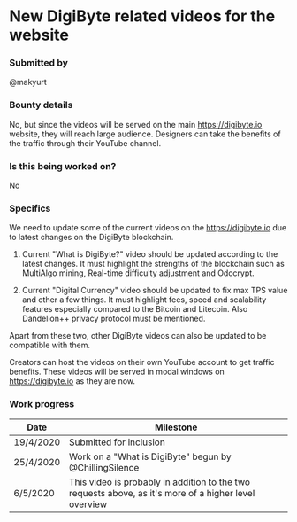 # New DigiByte related videos for the website

### Submitted by
@makyurt

### Bounty details
No, but since the videos will be served on the main https://digibyte.io website, they will reach large audience. Designers can take the benefits of the traffic through their YouTube channel.

### Is this being worked on?
No

### Specifics
We need to update some of the current videos on the https://digibyte.io due to latest changes on the DigiByte blockchain.

1) Current "What is DigiByte?" video should be updated according to the latest changes. It must highlight the strengths of the blockchain such as MultiAlgo mining, Real-time difficulty adjustment and Odocrypt.

2) Current "Digital Currency" video should be updated to fix max TPS value and other a few things. It must highlight fees, speed and scalability features especially compared to the Bitcoin and Litecoin. Also Dandelion++ privacy protocol must be mentioned.

Apart from these two, other DigiByte videos can also be updated to be compatible with them.

Creators can host the videos on their own YouTube account to get traffic benefits. These videos will be served in modal windows on https://digibyte.io as they are now.

### Work progress

| Date | Milestone |
| --- | --- |
| 19/4/2020 | Submitted for inclusion |
| 25/4/2020 | Work on a "What is DigiByte" begun by @ChillingSilence |
| 6/5/2020 | This video is probably in addition to the two requests above, as it's more of a higher level overview |
